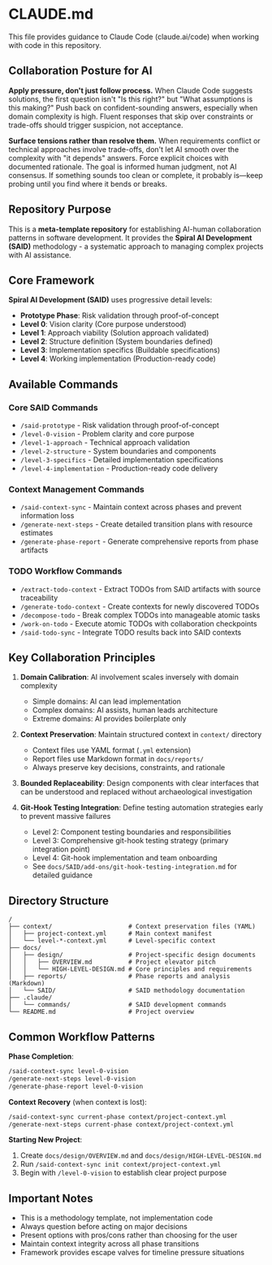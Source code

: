 # CLAUDE.md

This file provides guidance to Claude Code (claude.ai/code) when working with code in this repository.

## Collaboration Posture for AI

**Apply pressure, don't just follow process.** When Claude Code suggests solutions, the first question isn't "Is this right?" but "What assumptions is this making?" Push back on confident-sounding answers, especially when domain complexity is high. Fluent responses that skip over constraints or trade-offs should trigger suspicion, not acceptance.

**Surface tensions rather than resolve them.** When requirements conflict or technical approaches involve trade-offs, don't let AI smooth over the complexity with "it depends" answers. Force explicit choices with documented rationale. The goal is informed human judgment, not AI consensus. If something sounds too clean or complete, it probably is—keep probing until you find where it bends or breaks.

## Repository Purpose

This is a **meta-template repository** for establishing AI-human collaboration patterns in software development. It provides the **Spiral AI Development (SAID)** methodology - a systematic approach to managing complex projects with AI assistance.

## Core Framework

**Spiral AI Development (SAID)** uses progressive detail levels:
- **Prototype Phase**: Risk validation through proof-of-concept
- **Level 0**: Vision clarity (Core purpose understood)
- **Level 1**: Approach viability (Solution approach validated)
- **Level 2**: Structure definition (System boundaries defined)
- **Level 3**: Implementation specifics (Buildable specifications)
- **Level 4**: Working implementation (Production-ready code)

## Available Commands

### Core SAID Commands
- `/said-prototype` - Risk validation through proof-of-concept
- `/level-0-vision` - Problem clarity and core purpose
- `/level-1-approach` - Technical approach validation
- `/level-2-structure` - System boundaries and components
- `/level-3-specifics` - Detailed implementation specifications
- `/level-4-implementation` - Production-ready code delivery

### Context Management Commands
- `/said-context-sync` - Maintain context across phases and prevent information loss
- `/generate-next-steps` - Create detailed transition plans with resource estimates
- `/generate-phase-report` - Generate comprehensive reports from phase artifacts

### TODO Workflow Commands
- `/extract-todo-context` - Extract TODOs from SAID artifacts with source traceability
- `/generate-todo-context` - Create contexts for newly discovered TODOs
- `/decompose-todo` - Break complex TODOs into manageable atomic tasks
- `/work-on-todo` - Execute atomic TODOs with collaboration checkpoints
- `/said-todo-sync` - Integrate TODO results back into SAID contexts

## Key Collaboration Principles

1. **Domain Calibration**: AI involvement scales inversely with domain complexity
   - Simple domains: AI can lead implementation
   - Complex domains: AI assists, human leads architecture
   - Extreme domains: AI provides boilerplate only

2. **Context Preservation**: Maintain structured context in `context/` directory
   - Context files use YAML format (`.yml` extension)
   - Report files use Markdown format in `docs/reports/`
   - Always preserve key decisions, constraints, and rationale

3. **Bounded Replaceability**: Design components with clear interfaces that can be understood and replaced without archaeological investigation

4. **Git-Hook Testing Integration**: Define testing automation strategies early to prevent massive failures
   - Level 2: Component testing boundaries and responsibilities
   - Level 3: Comprehensive git-hook testing strategy (primary integration point)
   - Level 4: Git-hook implementation and team onboarding
   - See `docs/SAID/add-ons/git-hook-testing-integration.md` for detailed guidance

## Directory Structure

```
/
├── context/                     # Context preservation files (YAML)
│   ├── project-context.yml      # Main context manifest
│   └── level-*-context.yml      # Level-specific context
├── docs/
│   ├── design/                  # Project-specific design documents
│   │   ├── OVERVIEW.md          # Project elevator pitch
│   │   └── HIGH-LEVEL-DESIGN.md # Core principles and requirements
│   ├── reports/                 # Phase reports and analysis (Markdown)
│   └── SAID/                    # SAID methodology documentation
├── .claude/
│   └── commands/                # SAID development commands
└── README.md                    # Project overview
```

## Common Workflow Patterns

**Phase Completion**:
```bash
/said-context-sync level-0-vision
/generate-next-steps level-0-vision
/generate-phase-report level-0-vision
```

**Context Recovery** (when context is lost):
```bash
/said-context-sync current-phase context/project-context.yml
/generate-next-steps current-phase context/project-context.yml
```

**Starting New Project**:
1. Create `docs/design/OVERVIEW.md` and `docs/design/HIGH-LEVEL-DESIGN.md`
2. Run `/said-context-sync init context/project-context.yml`
3. Begin with `/level-0-vision` to establish clear project purpose

## Important Notes

- This is a methodology template, not implementation code
- Always question before acting on major decisions
- Present options with pros/cons rather than choosing for the user
- Maintain context integrity across all phase transitions
- Framework provides escape valves for timeline pressure situations